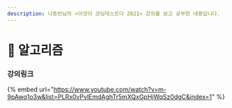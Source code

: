 ```yaml
---
description: 나동빈님의 <이것이 코딩테스트다 2021> 강의를 보고 공부한 내용입니다. 
---
```


# 🧐 알고리즘

### 강의링크

{% embed url="https://www.youtube.com/watch?v=m-9pAwq1o3w&list=PLRx0vPvlEmdAghTr5mXQxGpHjWqSz0dgC&index=1" %}
